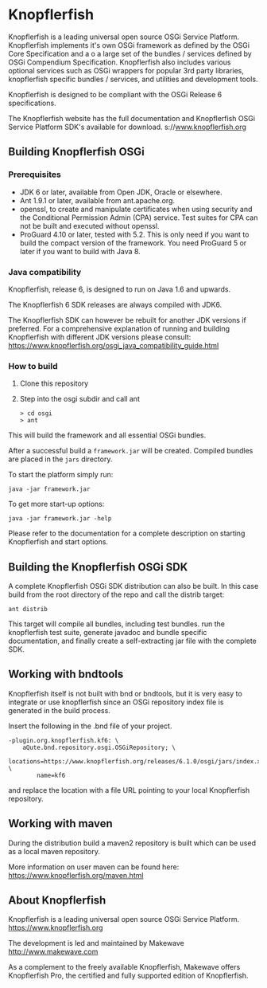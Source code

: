 Knopflerfish 
======================================================================

Knopflerfish is a leading universal open source OSGi Service
Platform. Knopflerfish implements it's own OSGi framework as defined
by the OSGi Core Specification and a o a large set of the bundles /
services defined by OSGi Compendium  Specification. Knopflerfish also
includes various optional services such as OSGi wrappers for popular
3rd party libraries, knopflerfish specific bundles / services, and
utilities and development tools.

Knopflerfish is designed to be compliant with the OSGi Release 6
specifications. 

The Knopflerfish website has the full documentation and Knopflerfish
OSGi Service Platform SDK's available for download.
s://www.knopflerfish.org

Building Knopflerfish OSGi
------------------------------

###  Prerequisites
- JDK 6 or later, available from Open JDK, Oracle or elsewhere.
- Ant 1.9.1 or later, available from ant.apache.org.
- openssl, to create and manipulate certificates when using
  security and the Conditional Permission Admin (CPA) service. Test
  suites for CPA can not be built and executed without openssl.
- ProGuard 4.10 or later, tested with 5.2. This is only need if you want
  to build the compact version of the framework. You need ProGuard 5
   or later if you want to build with Java 8.

### Java compatibility

Knopflerfish, release 6, is designed to run on Java 1.6 and upwards.

The Knopflerfish 6 SDK releases are always compiled with JDK6.

The Knopflerfish SDK can however be rebuilt for another JDK versions
if preferred.
For a comprehensive explanation of running and building Knopflerfish
with different JDK versions please consult:
https://www.knopflerfish.org/osgi_java_compatibility_guide.html

### How to build

1. Clone this repository

2. Step into the osgi subdir and call ant
   ```
   > cd osgi
   > ant
   ```

This will build the framework and all essential OSGi bundles.

After a successful build a `framework.jar` will be created. 
Compiled bundles are placed in the `jars` directory.

To start the platform simply run:
```
java -jar framework.jar
```

To get more start-up options:
```
java -jar framework.jar -help
```

Please refer to the documentation for a complete description on
starting Knopflerfish and start options. 

Building the Knopflerfish OSGi SDK
----------------------------------------

A complete Knopflerfish OSGi SDK distribution can also be built. In
this case build from the root directory of the repo and call the
distrib target:
```
ant distrib
```

This target will compile all bundles, including test bundles. run the
knopflerfish test suite, generate javadoc and bundle specific
documentation, and finally create a self-extracting jar file with the
complete SDK.

Working with bndtools
----------------------------------------
Knopflerfish itself is not built with bnd or bndtools, but it is very
easy to integrate or use knopflerfish since an OSGi repository index
file is generated in the build process.

Insert the following in the .bnd file of your project. 
```
-plugin.org.knopflerfish.kf6: \
	aQute.bnd.repository.osgi.OSGiRepository; \
		locations=https://www.knopflerfish.org/releases/6.1.0/osgi/jars/index.xml; \
		name=kf6
```
and replace the location with a file URL pointing to your local
Knopflerfish repository.

Working with maven
----------------------------------------
During the distribution build a maven2 repository is built which can
be used as a local maven repository.

More information on user maven can be found here:
https://www.knopflerfish.org/maven.html


About Knopflerfish
----------------------------------------
Knopflerfish is a leading universal open source OSGi Service
Platform.
https://www.knopflerfish.org

The development is led and maintained by Makewave
http://www.makewave.com

As a complement to the freely available Knopflerfish, Makewave offers
Knopflerfish Pro, the certified and fully supported edition of
Knopflerfish. 
